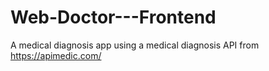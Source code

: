 # Web-Doctor---Frontend
A medical diagnosis app using a medical diagnosis API from https://apimedic.com/

